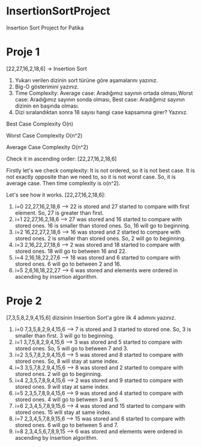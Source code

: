 # InsertionSortProject
Insertion Sort Project for Patika

# Proje 1

[22,27,16,2,18,6] -> Insertion Sort

<ol>

<li>Yukarı verilen dizinin sort türüne göre aşamalarını yazınız.</li>
<li>Big-O gösterimini yazınız.</li>
<li>Time Complexity: Average case: Aradığımız sayının ortada olması,Worst case: Aradığımız sayının sonda olması, Best case: Aradığımız sayının dizinin en başında olması.</li>
<li>Dizi sıralandıktan sonra 18 sayısı hangi case kapsamına girer? Yazınız.</li>

</ol>

<p> Best Case Complexity O(n) </p>

<p> Worst Case Complexity O(n^2) </p>

<p> Average Case Complexity O(n^2) </p>

<p>Check it in ascending order: [22,27,16,2,18,6]</p>

<p>Firstly let's we check complexity: It is not ordered, so it is not best case. It is not exactly opposite than we need to, so it is not worst case. So, it is average case. Then time complexity is o(n^2).</p>


<p>Let's see how it works. [22,27,16,2,18,6]:</p>

<ol>
<li>i=0 22,27,16,2,18,6 --> 22 is stored and 27 started to compare with first element. So, 27 is greater than first.</li>

<li>i=1 22,27,16,2,18,6 --> 27 was stored and 16 started to compare with stored ones. 16 is smaller than stored ones. So, 16 will go to beginning.</li>

<li>i=2 16,22,27,2,18,6 --> 16 was stored and 2 started to compare with stored ones. 2 is smaller than stored ones. So, 2 will go to beginning.</li>

<li>i=3 2,16,22,27,18,6 --> 2 was stored and 18 started to compare with stored ones. 18 will go to between 16 and 22.</li>

<li>i=4 2,16,18,22,27,6 --> 18 was stored and 6 started to compare with stored ones. 6 will go to between 2 and 16.</li>

<li>i=5 2,6,16,18,22,27 --> 6 was stored and elements were ordered in ascending by insertion algorithm.</li>
</ol>

# Proje 2

[7,3,5,8,2,9,4,15,6] dizisinin Insertion Sort'a göre ilk 4 adımını yazınız.

<ol>

<li>i=0 7,3,5,8,2,9,4,15,6 --> 7 is stored and 3 started to stored one. So, 3 is smaller than first. 3 will go to beginning.</li>

<li>i=1 3,7,5,8,2,9,4,15,6 --> 3 was stored and 5 started to compare with stored ones. So, 5 will go to between 7 and 3.</li>

<li>i=2 3,5,7,8,2,9,4,15,6 --> 5 was stored and 8 started to compare with stored ones. So, 8 will stay at same index.</li>

<li>i=3 3,5,7,8,2,9,4,15,6 --> 8 was stored and 2 started to compare with stored ones. 2 will go to beginning.</li>

<li>i=4 2,3,5,7,8,9,4,15,6 --> 2 was stored and 9 started to compare with stored ones. 9 will stay at same index.</li>

<li>i=5 2,3,5,7,8,9,4,15,6 --> 9 was stored and 4 started to compare with stored ones. 4 will go to between 3 and 5.</li>

<li>i=6 2,3,4,5,7,8,9,15,6 --> 4 was stored and 15 started to compare with stored ones. 15 will stay at same index.</li>

<li>i=7 2,3,4,5,7,8,9,15,6 --> 15 was stored and 6 started to compare with stored ones. 6 will go to between 5 and 7.</li>

<li>i=8 2,3,4,5,6,7,8,9,15 --> 6 was stored and elements were ordered in ascending by insertion algorithm.</li>

</ol>
